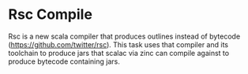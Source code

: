Rsc Compile
===========

Rsc is a new scala compiler that produces outlines instead of bytecode (https://github.com/twitter/rsc). This task uses that compiler and its toolchain to produce jars that scalac via zinc can compile against to produce bytecode containing jars.